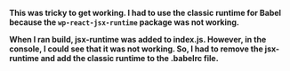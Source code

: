 **This was tricky to get working. I had to use the classic runtime for Babel because the `wp-react-jsx-runtime` package was not working.**

**When I ran build, jsx-runtime was added to index.js. However, in the console, I could see that it was not working. So, I had to remove the jsx-runtime and add the classic runtime to the .babelrc file.**
